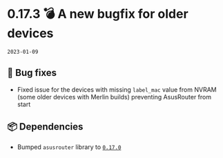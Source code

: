 # 0.17.3 💣 A new bugfix for older devices

`2023-01-09`

## 🐛 Bug fixes

- Fixed issue for the devices with missing `label_mac` value from NVRAM (some older devices with Merlin builds) preventing AsusRouter from start

## 📦 Dependencies

- Bumped `asusrouter` library to [`0.17.0`](https://github.com/Vaskivskyi/asusrouter/releases/tag/0.17.0)

